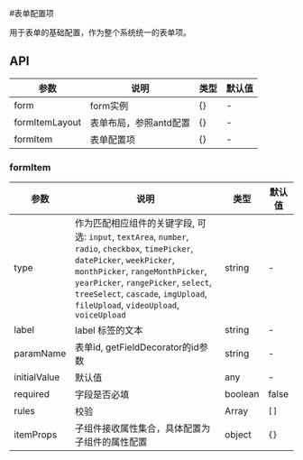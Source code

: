 #表单配置项

用于表单的基础配置，作为整个系统统一的表单项。

## API

参数 | 说明 | 类型 | 默认值
----|------|-----|------
form | form实例 | {} | -
formItemLayout | 表单布局，参照antd配置 |{}| -
formItem | 表单配置项 | {} | -

### formItem

参数 | 说明 | 类型 | 默认值
----|------|-----|------
type | 作为匹配相应组件的关键字段, 可选: `input`, `textArea`, `number`, `radio`, `checkbox`, `timePicker`, `datePicker`, `weekPicker`, `monthPicker`, `rangeMonthPicker`, `yearPicker`, `rangePicker`, `select`, `treeSelect`, `cascade`, `imgUpload`, `fileUpload`, `videoUpload`, `voiceUpload` | string | -
label | label 标签的文本 | string | -
paramName | 表单id, getFieldDecorator的id参数 | string | -
initialValue | 默认值 | any | -
required | 字段是否必填 | boolean | false
rules | 校验 | Array | `[]`
itemProps | 子组件接收属性集合，具体配置为子组件的属性配置 | object | `{}`
